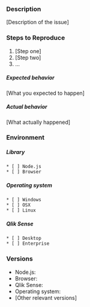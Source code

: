 ### Description

[Description of the issue]

### Steps to Reproduce

1. [Step one]
2. [Step two]
3. ...

##### Expected behavior

[What you expected to happen]

##### Actual behavior

[What actually happened]

### Environment

##### Library
```
* [ ] Node.js
* [ ] Browser
```
##### Operating system
```
* [ ] Windows
* [ ] OSX
* [ ] Linux
```
##### Qlik Sense
```
* [ ] Desktop
* [ ] Enterprise
```
### Versions

* Node.js: 
* Browser: 
* Qlik Sense: 
* Operating system: 
* [Other relevant versions]